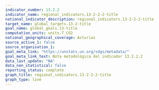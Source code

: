 ```yaml
---
indicator_number: 13.2.2
indicator_name: regional_indicators.13-2-2-2-title
national_indicator_description: regional_indicators.13-2-2-2-title
target_name: global_targets.13-2-title
goal_name: global_goals.13-title
computation_units: units.T_CO2
national_geographical_coverage: Asturias
source_active_1: false
source_organisation_1:  
goal_meta_link: "https://unstats.un.org/sdgs/metadata/"
goal_meta_link_text: Nota metodológica del indicador 13.2.2.2
data_last_update: "NA"
data_non_statistical: false
reporting_status: complete
graph_title: regional_indicators.13-2-2-2-title
graph_type: line
---
```

